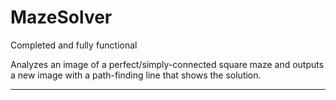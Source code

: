 # MazeSolver
Completed and fully functional

Analyzes an image of a perfect/simply-connected square maze and outputs a new image with a path-finding line that shows the solution.

-------------------------------------------------------------

